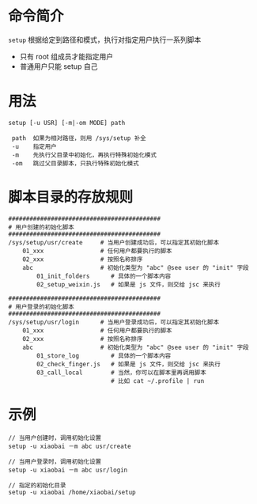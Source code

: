 # 命令简介 

 `setup` 根据给定到路径和模式，执行对指定用户执行一系列脚本
     
 - 只有 root 组成员才能指定用户
 - 普通用户只能 setup 自己

# 用法

    setup [-u USR] [-m|-om MODE] path
    
     path  如果为相对路径，则用 /sys/setup 补全
     -u    指定用户
     -m    先执行父目录中初始化，再执行特殊初始化模式
     -om   跳过父目录脚本，只执行特殊初始化模式

# 脚本目录的存放规则

    ########################################### 
    # 用户创建的初始化脚本
    ###########################################
    /sys/setup/usr/create     # 当用户创建成功后，可以指定其初始化脚本
        01_xxx                # 任何用户都要执行的脚本    
        02_xxx                # 按照名称排序
        abc                   # 初始化类型为 "abc" @see user 的 "init" 字段
            01_init_folders      # 具体的一个脚本内容
            02_setup_weixin.js   # 如果是 js 文件，则交给 jsc 来执行
    
    ########################################### 
    # 用户登录的初始化脚本
    ###########################################
    /sys/setup/usr/login      # 当用户登录成功后，可以指定其初始化脚本
        01_xxx                # 任何用户都要执行的脚本    
        02_xxx                # 按照名称排序
        abc                   # 初始化类型为 "abc" @see user 的 "init" 字段
            01_store_log         # 具体的一个脚本内容
            02_check_finger.js   # 如果是 js 文件，则交给 jsc 来执行
            03_call_local        # 当然，你可以在脚本里再调用脚本
                                 # 比如 cat ~/.profile | run
   
# 示例

    // 当用户创建时，调用初始化设置
    setup -u xiaobai －m abc usr/create
    
    // 当用户登录时，调用初始化设置
    setup -u xiaobai －m abc usr/login
    
    // 指定的初始化目录
    setup -u xiaobai /home/xiaobai/setup
    